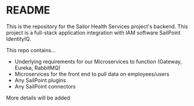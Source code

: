 # README
This is the repository for the Sailor Health Services project's backend.
This project is a full-stack application integration with IAM software SailPoint IdentityIQ.

This repo contains...
- Underlying requirements for our Microservices to function (Gateway, Eureka, RabbitMQ)
- Microservices for the front end to pull data on employees/users
- Any SailPoint plugins
- Any SailPoint connectors


More details will be added